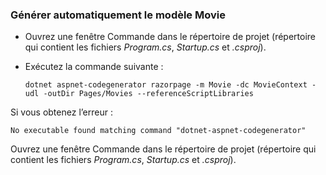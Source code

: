 <a name="scaffold"></a>
### <a name="scaffold-the-movie-model"></a>Générer automatiquement le modèle Movie

* Ouvrez une fenêtre Commande dans le répertoire de projet (répertoire qui contient les fichiers *Program.cs*, *Startup.cs* et *.csproj*).
* Exécutez la commande suivante :

  ```console
  dotnet aspnet-codegenerator razorpage -m Movie -dc MovieContext -udl -outDir Pages/Movies --referenceScriptLibraries
  ```
  
Si vous obtenez l’erreur :
  ```
No executable found matching command "dotnet-aspnet-codegenerator"
  ```

Ouvrez une fenêtre Commande dans le répertoire de projet (répertoire qui contient les fichiers *Program.cs*, *Startup.cs* et *.csproj*).